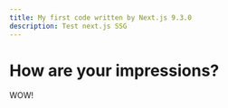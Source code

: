 ```yaml
---
title: My first code written by Next.js 9.3.0
description: Test next.js SSG
---
```


# How are your impressions?

WOW!